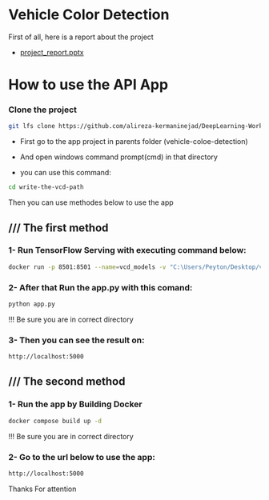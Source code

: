 # Vehicle Color Detection

First of all, here is a report about the project

* [project_report.pptx](https://github.com/alireza-kermaninejad/DeepLearning-WorkShop-Part3/files/9225636/project_report.pptx)

# How to use the API App

### Clone the project
```bash
git lfs clone https://github.com/alireza-kermaninejad/DeepLearning-WorkShop-Part3.git
```

* First go to the app project in parents folder (vehicle-coloe-detection)

* And open windows command prompt(cmd) in that directory

* you can use this command:
```bash
cd write-the-vcd-path
```

Then you can use methodes below to use the app

## /// The first method
### 1- Run TensorFlow Serving with executing command below:

```bash
docker run -p 8501:8501 --name=vcd_models -v "C:\Users/Peyton/Desktop/vehicle_color_detection/app/vcd_models:/models/vcd_models/1" -e MODEL_NAME=vcd_models tensorflow/serving
```
### 2- After that Run the app.py with this comand:
```bash
python app.py
```

!!! Be sure you are in correct directory

### 3- Then you can see the result on:
```bash
http://localhost:5000
```

## /// The second method
### 1- Run the app by Building Docker

```bash
docker compose build up -d
```
!!! Be sure you are in correct directory

### 2- Go to the url below to use the app:
```bash
http://localhost:5000
```

Thanks For attention
